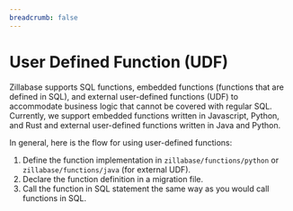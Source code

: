 ```yaml
---
breadcrumb: false
---
```


# User Defined Function (UDF)

Zillabase supports SQL functions, embedded functions (functions that are defined in SQL), and external user-defined functions (UDF) to accommodate business logic that cannot be covered with regular SQL. Currently, we support embedded functions written in Javascript, Python, and Rust and external user-defined functions written in Java and Python.

In general, here is the flow for using user-defined functions:

1. Define the function implementation in `zillabase/functions/python` or `zillabase/functions/java` (for external UDF). 
2. Declare the function definition in a migration file.
3. Call the function in SQL statement the same way as you would call functions in SQL.